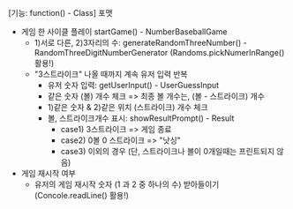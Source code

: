 [기능: function() - Class] 포맷


- 게임 한 사이클 플레이 startGame() - NumberBaseballGame
  - 1)서로 다른, 2)3자리의 수: generateRandomThreeNumber() - RandomThreeDigitNumberGenerator (Randoms.pickNumerInRange() 활용!) 
  - "3스트라이크" 나올 때까지 계속 유저 입력 반복
    - 유저 숫자 입력: getUserInput() - UserGuessInput
    - 같은 숫자 (볼) 개수 체크 => 최종 볼 개수는, (볼 - 스트라이크) 개수
    - 1)같은 숫자 & 2)같은 위치 (스트라이크) 개수 체크
    - 볼, 스트라이크개수 표시: showResultPrompt() - Result 
      - case1) 3스트라이크 => 게임 종료
      - case2) 0볼 0 스트라이크 => "낫싱"
      - case3) 이외의 경우 (단, 스트라이크나 볼이 0개일때는 프린트되지 않음)
- 게임 재시작 여부
  - 유저의 게임 재시작 숫자 (1 과 2 중 하나의 수) 받아들이기 (Concole.readLine() 활용!)